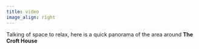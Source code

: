 ```yaml
---
title: video
image_align: right
---
```

Talking of space to relax, here is a quick panorama of the area around **The Croft House**

